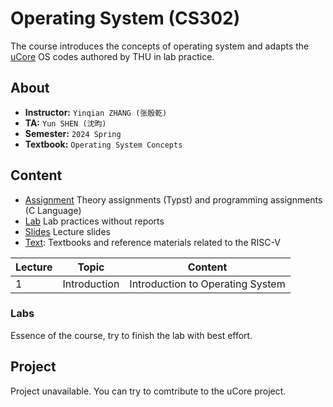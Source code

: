 # Operating System (CS302)

The course introduces the concepts of operating system and adapts the [uCore](https://github.com/kiukotsu/ucore) OS codes authored by THU in lab practice.

## About
- **Instructor:** `Yinqian ZHANG (张殷乾)`
- **TA:** `Yun SHEN (沈昀)`
- **Semester:** `2024 Spring`
- **Textbook:** `Operating System Concepts`

## Content

- [Assignment](./Assignment) Theory assignments (Typst) and programming assignments (C Language)
- [Lab](./Lab) Lab practices without reports
- [Slides](./Slides) Lecture slides
- [Text](./Text): Textbooks and reference materials related to the RISC-V

| Lecture | Topic | Content |
| ---- | ----- | ------- |
| 1 | Introduction | Introduction to Operating System |

### Labs

Essence of the course, try to finish the lab with best effort.

## Project

Project unavailable. You can try to comtribute to the uCore project.

